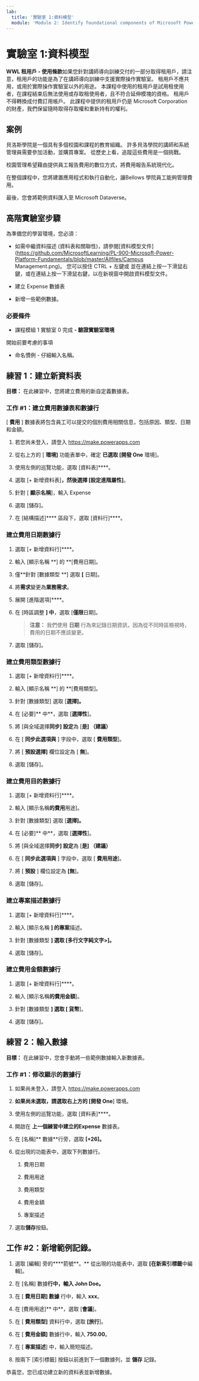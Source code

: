 ```yaml
---
lab:
  title: '實驗室 1:資料模型'
  module: 'Module 2: Identify foundational components of Microsoft Power Platform'
---
```


# 實驗室 1:資料模型

**WWL 租用戶 - 使用條款**如果您針對講師導向訓練交付的一部分取得租用戶，請注意，租用戶的功能是為了在講師導向訓練中支援實際操作實驗室。 租用戶不應共用，或用於實際操作實驗室以外的用途。 本課程中使用的租用戶是試用租使用者，在課程結束后無法使用或存取租使用者，且不符合延伸模塊的資格。 租用戶不得轉換成付費訂用帳戶。 此課程中提供的租用戶仍是 Microsoft Corporation 的財產，我們保留隨時取得存取權和重新持有的權利。 

## 案例

貝洛斯學院是一個具有多個校園和課程的教育組織。 許多貝洛學院的講師和系統管理員需要參加活動，並購買專案。 從歷史上看，追蹤這些費用是一個挑戰。 

校園管理希望藉由提供員工報告費用的數位方式，將費用報告系統現代化。 

在整個課程中，您將建置應用程式和執行自動化，讓Bellows 學院員工能夠管理費用。

最後，您會將範例資料匯入至 Microsoft Dataverse。

## 高階實驗室步驟

為準備您的學習環境，您必須：

- 如需中繼資料描述 (資料表和關聯性)，請參閱[資料模型文件](https://github.com/MicrosoftLearning/PL-900-Microsoft-Power-Platform-Fundamentals/blob/master/Allfiles/Campus Management.png)。 您可以按住 CTRL + 左鍵或 並在連結上按一下滑鼠右鍵，或在連結上按一下滑鼠右鍵，以在新視窗中開啟資料模型文件。

- 建立 Expense 數據表

- 新增一些範例數據。 

### 必要條件

- 課程模組 1 實驗室 0 完成 **- 驗證實驗室環境**

開始前要考慮的事項

- 命名慣例 - 仔細輸入名稱。

## 練習 1：建立新資料表

**目標：** 在此練習中，您將建立費用的新自定義數據表。

### 工作 #1：建立費用數據表和數據行

[ **費用** ] 數據表將包含員工可以提交的個別費用相關信息，包括原因、類型、日期和金額。

1. 若您尚未登入，請登入 https://make.powerapps.com

1. 從右上方的 [ **環境]** 功能表單中，確定 **已選取 [開發 One** 環境]。

1. 使用左側的巡覽功能，選取 [資料表]****。

1. 選取 [+ 新增資料表]****，然後選擇 [設定進階屬性]****。

1. 針對 [ **顯示名稱**]，輸入 Expense

1. 選取 [儲存]。

1. 在 [結構描述]**** 區段下，選取 [資料行]****。

### 建立費用日期數據行

1. 選取 [+ 新增資料行]****。

1. 輸入 [顯示名稱 **] 的 **[費用日期]。

1. 僅**針對 [數據類型 **] 選取 **[** 日期]。

1. 將**需求**變更為**業務需求**。

1. 展開 [進階選項]****。

1. 在 [時區調整 **] 中**，選取 [**僅限**日期]。

    >**注意：** 我們使用 **日期** 行為來記錄日期資訊，因為從不同時區檢視時，費用的日期不應該變更。

1. 選取 [儲存]。

### 建立費用類型數據行

1. 選取 [+ 新增資料行]****。

1. 輸入 [顯示名稱 **] 的 **[費用類型]。

1. 針對 [數據類型] 選取 [****選擇**]。**

1. 在 [必要]** 中**，選取 [**選擇性**]。

1. 將 [與全域選擇**同步] 設定**為 [**是] （建議）**

1. 在 [ **同步此選項與** ] 字段中，選取 [ **費用類型**]。

1. 將 [ **預設選擇]** 欄位設定為 [ **無**]。

1. 選取 [儲存]。

### 建立費用目的數據行

1. 選取 [+ 新增資料行]****。

1. 輸入 [顯示名稱**的費用**用途]。

1. 針對 [數據類型] 選取 [****選擇**]。**

1. 在 [必要]** 中**，選取 [**選擇性**]。

1. 將 [與全域選擇**同步] 設定**為 [**是] （建議）**

1. 在 [ **同步此選項與** ] 字段中，選取 [ **費用用途**]。

1. 將 [ **預設** ] 欄位設定為 **[無**]。

1. 選取 [儲存]。

### 建立專案描述數據行

1. 選取 [+ 新增資料行]****。

1. 輸入 [顯示名稱 **] 的專案**描述。

1. 針對 [數據類型 **] 選取 **[多行文字**純文字&gt;]。**

1. 選取 [儲存]。

### 建立費用金額數據行

1. 選取 [+ 新增資料行]****。

1. 輸入 [顯示名稱**的費用金額**]。

1. 針對 [數據類型 **] 選取 **[** 貨幣**]。

1. 選取 [儲存]。

 
## 練習 2：輸入數據

**目標：** 在此練習中，您會手動將一些範例數據輸入新數據表。 

### 工作 #1：修改顯示的數據行

1. 如果尚未登入，請登入 https://make.powerapps.com

1. **如果尚未選取，請選取右上方的 [開發 One**] 環境。

1. 使用左側的巡覽功能，選取 [資料表]****。

1. 開啟在 **上一個練習中建立的Expense** 數據表。

1. 在 [名稱]** 數據**行旁，選取 **[+26]。**

1. 從出現的功能表中，選取下列數據行。

    1. 費用日期

    2. 費用用途 

    3. 費用類型

    4. 費用金額

    5. 專案描述

1. 選取**儲存**按鈕。

## 工作 #2：新增範例記錄。

1. 選取 [編輯] 旁的****箭號**。** 從出現的功能表中，選取 **[在新索引標籤**中編輯]。

1. 在 [名稱] 數據**行中，輸入 **John Doe**。**

1. 在 [ **費用日期] 數據** 行中，輸入 **xxx**。

1. 在 [費用用途]** 中**，選取 [**會議**]。

1. 在 [ **費用類型]** 資料行中，選取 **[旅行**]。

1. 在 [ **費用金額]** 數據行中，輸入 **750.00**。

1. 在 [ **專案描述**] 中，輸入簡短描述。

1. 按兩下 [索引標籤] 按鈕以前進到下一個數據列，並 **儲存** 記錄。

恭喜您，您已成功建立新的資料表並新增數據。


